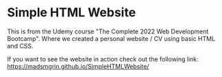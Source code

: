 # Simple HTML Website

This is from the Udemy course "The Complete 2022 Web Development Bootcamp". Where we created a personal website / CV using basic HTML and CSS. 

If you want to see the website in action check out the following link: https://madsmgrin.github.io/SimpleHTMLWebsite/

